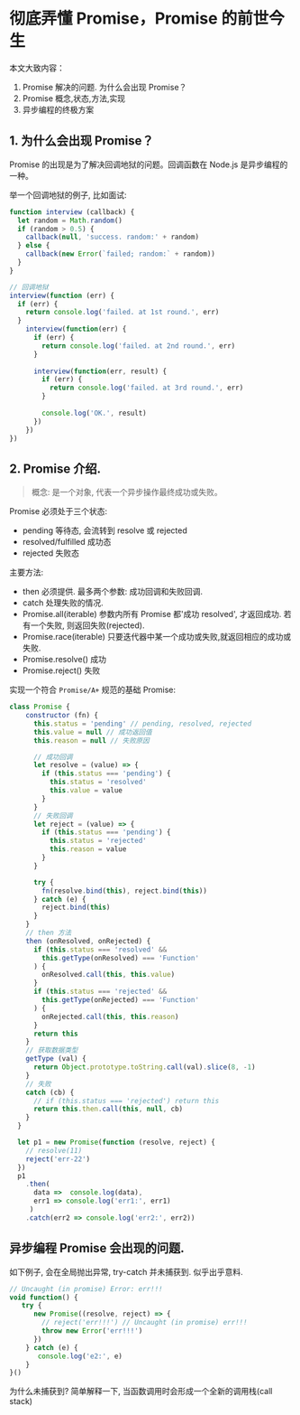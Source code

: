 # 彻底弄懂 Promise，Promise 的前世今生

本文大致内容：
1. Promise 解决的问题. 为什么会出现 Promise？
2. Promise 概念,状态,方法,实现
3. 异步编程的终极方案

## 1. 为什么会出现 Promise？

Promise 的出现是为了解决回调地狱的问题。回调函数在 Node.js 是异步编程的一种。

举一个回调地狱的例子, 比如面试:
```javascript
function interview (callback) {
  let random = Math.random()
  if (random > 0.5) {
    callback(null, 'success. random:' + random)
  } else {
    callback(new Error(`failed; random:` + random))
  }
}

// 回调地狱
interview(function (err) {
  if (err) {
    return console.log('failed. at 1st round.', err)
  }
    interview(function(err) {
      if (err) {
        return console.log('failed. at 2nd round.', err)
      }
      
      interview(function(err, result) {
        if (err) {
          return console.log('failed. at 3rd round.', err)
        }
        
        console.log('OK.', result)
      })
    })
})

```

## 2. Promise 介绍. 
> 概念: 是一个对象, 代表一个异步操作最终成功或失败。

Promise 必须处于三个状态:
- pending 等待态, 会流转到 resolve 或 rejected
- resolved/fulfilled 成功态
- rejected 失败态

主要方法:
- then 必须提供. 最多两个参数: 成功回调和失败回调.
- catch 处理失败的情况.
- Promise.all(iterable) 
    参数内所有 Promise 都'成功 resolved', 才返回成功. 若有一个失败, 则返回失败(rejected).
- Promise.race(iterable) 只要迭代器中某一个成功或失败,就返回相应的成功或失败.
- Promise.resolve() 成功
- Promise.reject() 失败

实现一个符合 `Promise/A+` 规范的基础 Promise:
```javascript
class Promise {
    constructor (fn) {
      this.status = 'pending' // pending, resolved, rejected
      this.value = null // 成功返回值
      this.reason = null // 失败原因

      // 成功回调
      let resolve = (value) => {
        if (this.status === 'pending') {
          this.status = 'resolved'
          this.value = value
        }
      }
      // 失败回调
      let reject = (value) => {
        if (this.status === 'pending') {
          this.status = 'rejected'
          this.reason = value
        }
      }

      try {
        fn(resolve.bind(this), reject.bind(this))
      } catch (e) {
        reject.bind(this)
      }
    }
    // then 方法
    then (onResolved, onRejected) {
      if (this.status === 'resolved' &&
        this.getType(onResolved) === 'Function'
      ) {
        onResolved.call(this, this.value)
      }
      if (this.status === 'rejected' &&
        this.getType(onRejected) === 'Function'
      ) {
        onRejected.call(this, this.reason)
      }
      return this
    }
    // 获取数据类型
    getType (val) {
      return Object.prototype.toString.call(val).slice(8, -1)
    }
    // 失败
    catch (cb) {
      // if (this.status === 'rejected') return this
      return this.then.call(this, null, cb)
    }
  }

  let p1 = new Promise(function (resolve, reject) {
    // resolve(11)
    reject('err-22')
  })
  p1
    .then(
      data =>  console.log(data), 
      err1 => console.log('err1:', err1)
     )
    .catch(err2 => console.log('err2:', err2))
``` 

## 异步编程 Promise 会出现的问题.
如下例子, 会在全局抛出异常, try-catch 并未捕获到. 似乎出乎意料.
```javascript
// Uncaught (in promise) Error: err!!!
void function() {
   try {
      new Promise((resolve, reject) => {
        // reject('err!!!') // Uncaught (in promise) err!!!
        throw new Error('err!!!')
      })
    } catch (e) {
       console.log('e2:', e)
    }
}()
```

为什么未捕获到? 
简单解释一下, 当函数调用时会形成一个全新的调用栈(call stack)